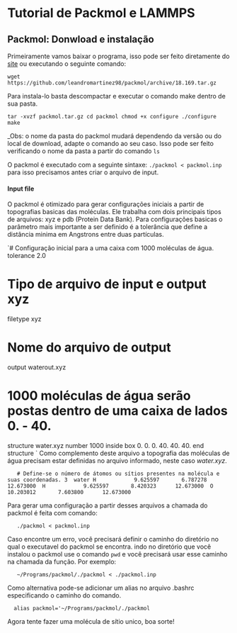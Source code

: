 # Tutorial de Packmol e LAMMPS

## Packmol: Donwload e instalação

Primeiramente vamos baixar o programa, isso pode ser feito diretamente do [site](http://m3g.iqm.unicamp.br/packmol/download.shtml) ou
executando o seguinte comando:

`wget https://github.com/leandromartinez98/packmol/archive/18.169.tar.gz`

Para instala-lo basta descompactar e executar o comando make dentro de sua pasta.

`tar -xvzf packmol.tar.gz
cd packmol
chmod +x configure
./configure
make
`

_Obs: o nome da pasta do packmol mudará dependendo da versão ou do local de download, adapte o comando ao seu caso. Isso pode ser feito
verificando o nome da pasta a partir do comando `ls`

O packmol é executado com a seguinte sintaxe: `./packmol < packmol.inp` para isso precisamos antes criar o arquivo de input.

#### Input file 
O packmol é otimizado para gerar configurações iniciais a partir de topografias basicas das moléculas. Ele trabalha com dois principais
tipos de arquivos: xyz e pdb (Protein Data Bank). Para configurações basicas o parâmetro mais importante a ser definido é a tolerância
que define a distância minima em Angstrons entre duas partículas.

`# Configuração inicial para a uma caixa com 1000 moléculas de água.
tolerance 2.0
# Tipo de arquivo de input e output xyz
filetype xyz
# Nome do arquivo de output
output waterout.xyz
# 1000 moléculas de água serão postas dentro de uma caixa de lados 0. - 40.
structure water.xyz
number 1000 
inside box 0. 0. 0. 40. 40. 40. 
end structure
`
Como complemento deste arquivo a topografia das moléculas de água precisam estar definidas no arquivo informado, neste caso _water.xyz_.

`   
    # Define-se o número de átomos ou sítios presentes na molécula e suas coordenadas.
    3 
    water
    H            9.625597       6.787278      12.673000 
    H            9.625597       8.420323      12.673000 
    O           10.203012       7.603800      12.673000 
`

Para gerar uma configuração a partir desses arquivos a chamada do packmol é feita com comando:

`   ./packmol < packmol.inp`

Caso encontre um erro, você precisará definir o caminho do diretório no qual o executavel do packmol se encontra. indo no diretório que
você instalou o packmol use o comando `pwd` e você precisará usar esse caminho na chamada da função. Por exemplo:

`   ~/Programs/packmol/./packmol < ./packmol.inp`

Como alternativa pode-se adicionar um alias no arquivo .bashrc especificando o caminho do comando.

`  alias packmol='~/Programs/packmol/./packmol`

Agora tente fazer uma molécula de sítio unico, boa sorte!

